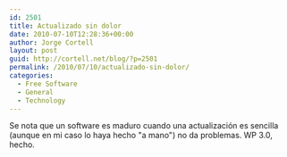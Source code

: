 ```yaml
---
id: 2501
title: Actualizado sin dolor
date: 2010-07-10T12:28:36+00:00
author: Jorge Cortell
layout: post
guid: http://cortell.net/blog/?p=2501
permalink: /2010/07/10/actualizado-sin-dolor/
categories:
  - Free Software
  - General
  - Technology
---
```

Se nota que un software es maduro cuando una actualización es sencilla (aunque en mi caso lo haya hecho "a mano") no da problemas. WP 3.0, hecho.